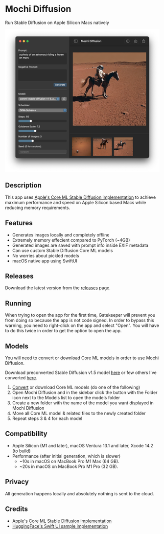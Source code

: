 #  Mochi Diffusion

Run Stable Diffusion on Apple Silicon Macs natively

![Screenshot](.github/images/screenshot.png)

## Description

This app uses [Apple's Core ML Stable Diffusion implementation](https://github.com/apple/ml-stable-diffusion) to achieve maximum performance and speed on Apple Silicon based Macs while reducing memory requirements.

## Features

- Generates images locally and completely offline
- Extremely memory effecient compared to PyTorch (~4GB)
- Generated images are saved with prompt info inside EXIF metadata
- Can use custom Stable Diffusion Core ML models
- No worries about pickled models
- macOS native app using SwiftUI

## Releases

Download the latest version from the [releases](https://github.com/godly-devotion/mochi-diffusion/releases) page.

## Running

When trying to open the app for the first time, Gatekeeper will prevent you from doing so because the app is not code signed. In order to bypass this warning, you need to right-click on the app and select "Open". You will have to do this twice in order to get the option to open the app.

## Models

You will need to convert or download Core ML models in order to use Mochi Diffusion.

Download preconverted Stable Diffusion v1.5 model [here](https://huggingface.co/pcuenq/coreml-stable-diffusion/tree/main) or few others I've converted [here](https://huggingface.co/godly-devotion/apple-coreml-models/tree/main).

1. [Convert](https://github.com/apple/ml-stable-diffusion#-converting-models-to-core-ml) or download Core ML models (do one of the following)
2. Open Mochi Diffusion and in the sidebar click the button with the Folder icon next to the Models list to open the models folder
3. Create a new folder with the name of the model you want displayed in Mochi Diffusion
4. Move all Core ML model & related files to the newly created folder
5. Repeat steps 3 & 4 for each model

## Compatibility

- Apple Silicon (M1 and later), macOS Ventura 13.1 and later, Xcode 14.2 (to build)
- Performance (after initial generation, which is slower)
  * ~10s in macOS on MacBook Pro M1 Max (64 GB).
  * ~20s in macOS on MacBook Pro M1 Pro (32 GB).

## Privacy

All generation happens locally and absolutely nothing is sent to the cloud.

## Credits

- [Apple's Core ML Stable Diffusion implementation](https://github.com/apple/ml-stable-diffusion)
- [HuggingFace's Swift UI sample implementation](https://github.com/huggingface/swift-coreml-diffusers)
